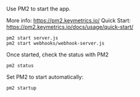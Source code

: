 Use PM2 to start the app.

More info: https://pm2.keymetrics.io/
Quick Start: https://pm2.keymetrics.io/docs/usage/quick-start/

```
pm2 start server.js
pm2 start webhooks/webhook-server.js
```

Once started, check the status with PM2

```
pm2 status
```

Set PM2 to start automatically:

```
pm2 startup
```
